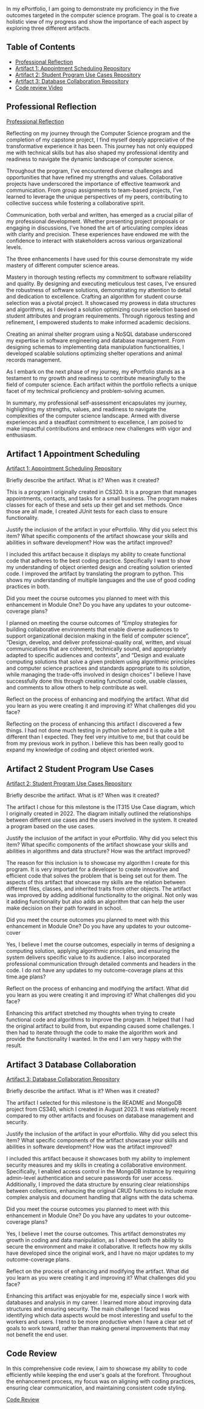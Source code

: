 
In my ePortfolio, I am going to demonstrate my proficiency in the five outcomes targeted in the computer science program. The goal is to create a holistic view of my progress and show the importance of each aspect by exploring three different artifacts.

## Table of Contents

- [Professional Reflection](#professional-reflection)
- [Artifact 1: Appointment Scheduling Repository](https://github.com/Ukuliga/AppointmentScheduler)
- [Artifact 2: Student Program Use Cases Repository](https://github.com/Ukuliga/StudentScheduleProgram)
- [Artifact 3: Database Collaboration Repository](https://github.com/Ukuliga/noSQLAnimalShelter)
- [Code review Video](#code-review)

## Professional Reflection
[Professional Reflection](https://github.com/Ukuliga/ukuliga.github.io/blob/main/CS499%20Professional%20reflection%20Stephan.docx)

Reflecting on my journey through the Computer Science program and the completion of my capstone project, I find myself deeply appreciative of the transformative experience it has been. This journey has not only equipped me with technical skills but has also shaped my professional identity and readiness to navigate the dynamic landscape of computer science.

Throughout the program, I've encountered diverse challenges and opportunities that have refined my strengths and values. Collaborative projects have underscored the importance of effective teamwork and communication. From group assignments to team-based projects, I've learned to leverage the unique perspectives of my peers, contributing to collective success while fostering a collaborative spirit.

Communication, both verbal and written, has emerged as a crucial pillar of my professional development. Whether presenting project proposals or engaging in discussions, I've honed the art of articulating complex ideas with clarity and precision. These experiences have endowed me with the confidence to interact with stakeholders across various organizational levels.

The three enhancements I have used for this course demonstrate my wide mastery of different computer science areas.

Mastery in thorough testing reflects my commitment to software reliability and quality. By designing and executing meticulous test cases, I've ensured the robustness of software solutions, demonstrating my attention to detail and dedication to excellence.
Crafting an algorithm for student course selection was a pivotal project. It showcased my prowess in data structures and algorithms, as I devised a solution optimizing course selection based on student attributes and program requirements. Through rigorous testing and refinement, I empowered students to make informed academic decisions.

Creating an animal shelter program using a NoSQL database underscored my expertise in software engineering and database management. From designing schemas to implementing data manipulation functionalities, I developed scalable solutions optimizing shelter operations and animal records management.

As I embark on the next phase of my journey, my ePortfolio stands as a testament to my growth and readiness to contribute meaningfully to the field of computer science. Each artifact within the portfolio reflects a unique facet of my technical proficiency and problem-solving acumen.

In summary, my professional self-assessment encapsulates my journey, highlighting my strengths, values, and readiness to navigate the complexities of the computer science landscape. Armed with diverse experiences and a steadfast commitment to excellence, I am poised to make impactful contributions and embrace new challenges with vigor and enthusiasm.


## Artifact 1 Appointment Scheduling

[Artifact 1: Appointment Scheduling Repository](https://github.com/Ukuliga/AppointmentScheduler)

Briefly describe the artifact. What is it? When was it created?

This is a program I originally created in CS320. It is a program that manages appointments, contacts, and tasks for a small business. The program makes classes for each of these and sets up their get and set methods. Once those are all made, I created JUnit tests for each class to ensure functionality.

Justify the inclusion of the artifact in your ePortfolio. Why did you select this item? What specific components of the artifact showcase your skills and abilities in software development? How was the artifact improved?

I included this artifact because it displays my ability to create functional code that adheres to the best coding practice. Specifically I want to show my understanding of object oriented design and creating solution oriented code. I improved the artifact by translating the program to python. This shows my understanding of multiple languages and the use of good coding practices in both. 

Did you meet the course outcomes you planned to meet with this enhancement in Module One? Do you have any updates to your outcome-coverage plans?

I planned on meeting the course outcomes of “Employ strategies for building collaborative environments that enable diverse audiences to support organizational decision making in the field of computer science”, “Design, develop, and deliver professional-quality oral, written, and visual communications that are coherent, technically sound, and appropriately adapted to specific audiences and contexts”, and “Design and evaluate computing solutions that solve a given problem using algorithmic principles and computer science practices and standards appropriate to its solution, while managing the trade-offs involved in design choices” I believe I have successfully done this through creating functional code, usable classes, and comments to allow others to help contribute as well. 

Reflect on the process of enhancing and modifying the artifact. What did you learn as you were creating it and improving it? What challenges did you face?

Reflecting on the process of enhancing this artifact I discovered a few things. I had not done much testing in python before and it is quite a bit different than I expected. They feel very intuitive to me, but that could be from my previous work in python. I believe this has been really good to expand my knowledge of coding and object oriented work.


## Artifact 2 Student Program Use Cases

[Artifact 2: Student Program Use Cases Repository](https://github.com/Ukuliga/StudentScheduleProgram)

Briefly describe the artifact. What is it? When was it created?

The artifact I chose for this milestone is the IT315 Use Case diagram, which I originally created in 2022. The diagram initially outlined the relationships between different use cases and the users involved in the system. It created a program based on the use cases.

Justify the inclusion of the artifact in your ePortfolio. Why did you select this item? What specific components of the artifact showcase your skills and abilities in algorithms and data structure? How was the artifact improved?

The reason for this inclusion is to showcase my algorithm I create for this program. It is very important for a developer to create innovative and efficient code that solves the problem that is being set out for them. The aspects of this artifact that showcase my skills are the relation between different files, classes, and inherited traits from other objects. The artifact was improved by adding additional functionality to the original. Not only was it adding functionality but also adds an algorithm that can help the user make decision on their path forward in school.

Did you meet the course outcomes you planned to meet with this enhancement in Module One? Do you have any updates to your outcome-cover

Yes, I believe I met the course outcomes, especially in terms of designing a computing solution, applying algorithmic principles, and ensuring the system delivers specific value to its audience. I also incorporated professional communication through detailed comments and headers in the code. I do not have any updates to my outcome-coverage plans at this time.age plans?

Reflect on the process of enhancing and modifying the artifact. What did you learn as you were creating it and improving it? What challenges did you face?

Enhancing this artifact stretched my thoughts when trying to create functional code and algorithms to improve the program. It helped that I had the original artifact to build from, but expanding caused some challenges. I then had to iterate through the code to make the algorithm work and provide the functionality I wanted. In the end I am very happy with the result.


## Artifact 3 Database Collaboration

[Artifact 3: Database Collaboration Repository](https://github.com/Ukuliga/noSQLAnimalShelter)

Briefly describe the artifact. What is it? When was it created?

The artifact I selected for this milestone is the README and MongoDB project from CS340, which I created in August 2023. It was relatively recent compared to my other artifacts and focuses on database management and security.

Justify the inclusion of the artifact in your ePortfolio. Why did you select this item? What specific components of the artifact showcase your skills and abilities in software development? How was the artifact improved?

I included this artifact because it showcases both my ability to implement security measures and my skills in creating a collaborative environment. Specifically, I enabled access control in the MongoDB instance by requiring admin-level authentication and secure passwords for user access. Additionally, I improved the data structure by ensuring clear relationships between collections, enhancing the original CRUD functions to include more complex analysis and document handling that aligns with the data schema.

Did you meet the course outcomes you planned to meet with this enhancement in Module One? Do you have any updates to your outcome-coverage plans?

Yes, I believe I met the course outcomes. This artifact demonstrates my growth in coding and data manipulation, as I showed both the ability to secure the environment and make it collaborative. It reflects how my skills have developed since the original work, and I have no major updates to my outcome-coverage plans.

Reflect on the process of enhancing and modifying the artifact. What did you learn as you were creating it and improving it? What challenges did you face?

Enhancing this artifact was enjoyable for me, especially since I work with databases and analysis in my career. I learned more about improving data structures and ensuring security. The main challenge I faced was identifying which data aspects would be most interesting and useful to the workers and users. I tend to be more productive when I have a clear set of goals to work toward, rather than making general improvements that may not benefit the end user.


## Code Review

In this comprehensive code review, I aim to showcase my ability to code efficiently while keeping the end user's goals at the forefront. Throughout the enhancement process, my focus was on aligning with coding practices, ensuring clear communication, and maintaining consistent code styling.

[Code Review](https://vimeo.com/1021589341?share=copy#t=0)
